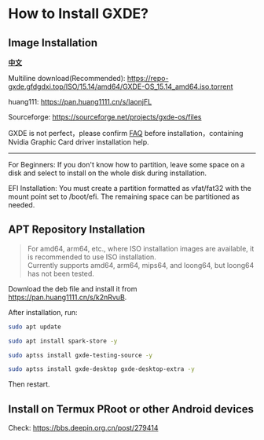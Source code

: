 # How to Install GXDE?
## Image Installation

**[中文](./Install.zh.md)**

Multiline download(Recommended): https://repo-gxde.gfdgdxi.top/ISO/15.14/amd64/GXDE-OS_15.14_amd64.iso.torrent

huang111: https://pan.huang1111.cn/s/laonjFL

Sourceforge: https://sourceforge.net/projects/gxde-os/files

GXDE is not perfect，please confirm [FAQ](faq.md) before installation，containing Nvidia Graphic Card driver installation help. 

---

For Beginners: If you don't know how to partition, leave some space on a disk and select to install on the whole disk during installation.

EFI Installation: You must create a partition formatted as vfat/fat32 with the mount point set to /boot/efi. The remaining space can be partitioned as needed.

## APT Repository Installation
> For amd64, arm64, etc., where ISO installation images are available, it is recommended to use ISO installation.  
> Currently supports amd64, arm64, mips64, and loong64, but loong64 has not been tested.

Download the deb file and install it from https://pan.huang1111.cn/s/k2nRvuB.

After installation, run:

```bash
sudo apt update

sudo apt install spark-store -y

sudo aptss install gxde-testing-source -y

sudo aptss install gxde-desktop gxde-desktop-extra -y
```

Then restart.

## Install on Termux PRoot or other Android devices

Check: https://bbs.deepin.org.cn/post/279414